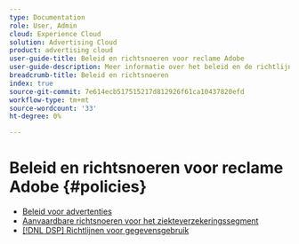 ```yaml
---
type: Documentation
role: User, Admin
cloud: Experience Cloud
solution: Advertising Cloud
product: advertising cloud
user-guide-title: Beleid en richtsnoeren voor reclame Adobe
user-guide-description: Meer informatie over het beleid en de richtlijnen voor DSP en [!DNL Advertising Search].
breadcrumb-title: Beleid en richtsnoeren
index: true
source-git-commit: 7e614ecb517515217d812926f61ca10437820efd
workflow-type: tm+mt
source-wordcount: '33'
ht-degree: 0%

---
```



# Beleid en richtsnoeren voor reclame Adobe {#policies}

+ [Beleid voor advertenties](/help/policies/ad-requirements-policy.md)
+ [Aanvaardbare richtsnoeren voor het ziekteverzekeringssegment](/help/policies/health-segment-guidelines.md)
+ [[!DNL DSP] Richtlijnen voor gegevensgebruik](/help/policies/data-usage-guidelines.md)
